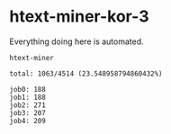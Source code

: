 # htext-miner-kor-3

Everything doing here is automated.

```
htext-miner

total: 1063/4514 (23.548958794860432%)

job0: 188
job1: 188
job2: 271
job3: 207
job4: 209
```